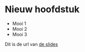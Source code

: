 # Nieuw hoofdstuk

- Mooi 1
- Mooi 2
- Mooi 3

Dit is de url van [de slides](https://gitpitch.com/eothein/workshop-git-itlab#/11/9)
